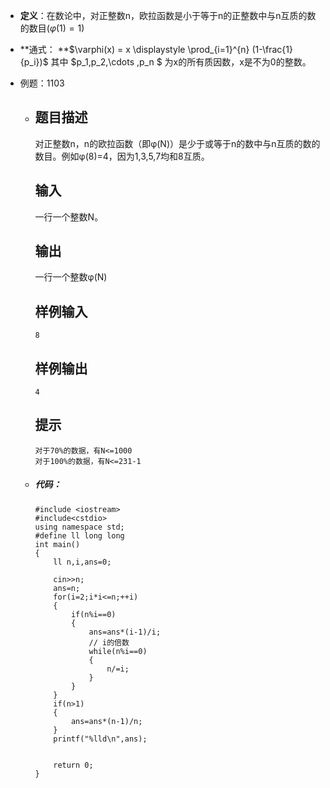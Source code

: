 * **定义**：在数论中，对正整数n，欧拉函数是小于等于n的正整数中与n互质的数的数目$( \varphi(1)=1 )$ 

* **通式： **$\varphi(x) = x \displaystyle \prod_{i=1}^{n} (1-\frac{1}{p_i})$   其中 $p_1,p_2,\cdots ,p_n $ 为x的所有质因数，x是不为0的整数。

* 例题：1103

  * ## 题目描述

    对正整数n，n的欧拉函数（即φ(N)）是少于或等于n的数中与n互质的数的数目。例如φ(8)=4，因为1,3,5,7均和8互质。

    ## 输入

    一行一个整数N。

    ## 输出

    一行一个整数φ(N)

    ## 样例输入

    ```
    8
    ```

    ## 样例输出

    ```
    4
    ```

    ## 提示

     ```
    对于70%的数据，有N<=1000
    对于100%的数据，有N<=231-1
     ```

  * ##### 代码：

    ```
    #include <iostream>
    #include<cstdio>
    using namespace std;
    #define ll long long
    int main()
    {
        ll n,i,ans=0;
    
        cin>>n;
        ans=n;
        for(i=2;i*i<=n;++i)
        {
            if(n%i==0)
            {
                ans=ans*(i-1)/i;
                // i的倍数
                while(n%i==0)
                {
                    n/=i;
                }
            }
        }
        if(n>1)
        {
            ans=ans*(n-1)/n;
        }
        printf("%lld\n",ans);
    
    
        return 0;
    }
    ```

    

   

  

   